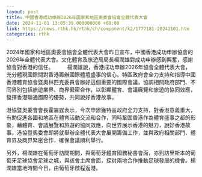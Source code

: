 ```yaml
---
layout: post
title: 中國香港成功申辦2026年國家和地區奧委會協會全體代表大會
date: 2024-11-01 13:05:39.000000000 +08:00
link: https://news.rthk.hk/rthk/ch/component/k2/1777181-20241101.htm
categories: rthk
---
```


2024年國家和地區奧委會協會全體代表大會昨日宣布，中國香港成功申辦協會的2026年全體代表大會。文化體育及旅遊局局長楊潤雄對成功申辦感到興奮，感謝協會對香港的信任。
　　 
楊潤雄說，香港成功申辦2026年協會全體代表大會，充分體現國際間對香港籌辦國際體壇盛事的信心。特區政府會全力支持和指導中國香港體育協會暨奧林匹克委員會辦好這個重要的國際會議，協調相關政府部門、不同界別包括旅遊業界、商界緊密合作，以彰顯體育、會議展覽和旅遊的協同效應，發揮香港聯通國際的優勢，共同說好香港故事。

港協暨奧委會會長霍震霆表示，今次申辦獲特區政府全力支持，對香港意義重大，有助促進各國和地區在體育活動交流和合作，同時鞏固香港作為體育盛事之都的形象，藉體育、會議展覽和旅遊的協同效應，向世界展示香港的魅力，說好香港故事。港協暨奧委會即將就舉辦全體代表大會展開籌備工作，並與政府相關部門、體育界及商界緊密合作，確保會議順利舉行。 

另外，楊潤雄在葡萄牙訪問期間，與葡萄牙體育國務秘書會面，亦到訪里斯本的葡萄牙足球協會足球之城，與該會主席會面，探討兩地合作推動足球發展的機會。楊潤雄當地時間今日，由葡萄牙啟程返港。
